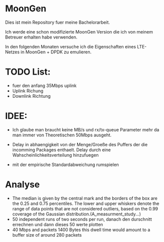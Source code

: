 # MoonGen
Dies ist mein Repository fuer meine Bachelorarbeit.

Ich werde eine schon modifizierte MoonGen Version die ich von meinem Betreuer erhalten habe verwenden.

In den folgenden Monaten versuche ich die Eigenschaften eines LTE-Netzes in MoonGen + DPDK zu emulieren.


# TODO List:
- fuer den anfang 35Mbps uplink
- Uplink Richung
- Downlink Richtung

# IDEE:
- Ich glaube man braucht keine MB/s und rx/tx-queue Parameter mehr da man immer von Theoretischen 50Mbps ausgeht.

- Delay in abhaengigkeit von der Menge/Groeße des Puffers der die incomming Packages enthaelt. Delay durch eine Wahscheinlichkeitsverteilung hinzufuegen

- mit der empirische Standardabweichung rumspielen

# Analyse
- The median is given by the central mark and the borders of the box are the 0.25 and 0.75 percentiles. The lower and upper whiskers denote the range of data points that are not considered outliers, based on the 0.99 coverage of the Gaussian distribution.(A_measurment_study...)
- 50 independent runs of two seconds per run, danach den durschnitt errechnen und dann dieses 50 werte plotten
- 40 Mbps and packets 1400 Bytes this dwell time would amount to a buffer size of around 280 packets
